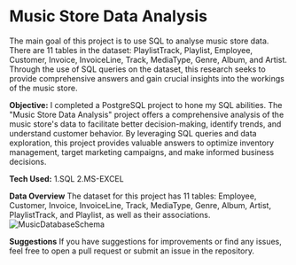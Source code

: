 # Music Store Data Analysis 
The main goal of this project is to use SQL to analyse music store data. There are 11 tables in the dataset: PlaylistTrack, Playlist, Employee, Customer, Invoice, InvoiceLine, Track, MediaType, Genre, Album, and Artist. Through the use of SQL queries on the dataset, this research seeks to provide comprehensive answers and gain crucial insights into the workings of the music store.

**Objective:**
I completed a PostgreSQL project to hone my SQL abilities.
The "Music Store Data Analysis" project offers a comprehensive analysis of the music store's data to facilitate better decision-making, identify trends, and understand customer behavior. By leveraging SQL queries and data exploration, this project provides valuable answers to optimize inventory management, target marketing campaigns, and make informed business decisions.



**Tech Used:**
1.SQL
2.MS-EXCEL

**Data Overview**
The dataset for this project has 11 tables: Employee, Customer, Invoice, InvoiceLine, Track, MediaType, Genre, Album, Artist, PlaylistTrack, and Playlist, as well as their associations.
![MusicDatabaseSchema](https://github.com/bhawna124/Music_Project-SQL/assets/141348823/f3db0677-e890-44de-9b03-11741fa62066)

**Suggestions**
If you have suggestions for improvements or find any issues, feel free to open a pull request or submit an issue in the repository.
